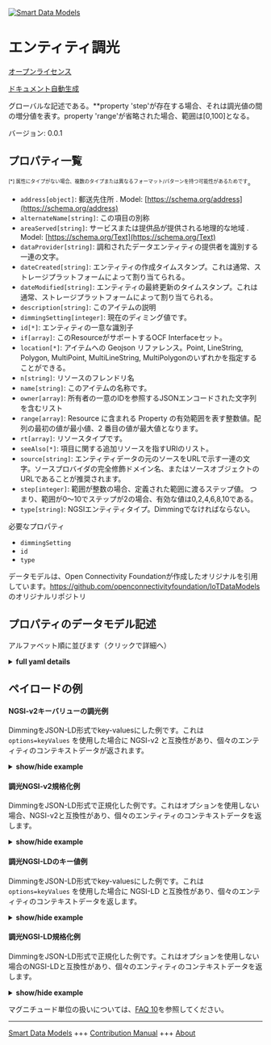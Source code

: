 <!-- 10-Header -->  
[![Smart Data Models](https://smartdatamodels.org/wp-content/uploads/2022/01/SmartDataModels_logo.png "Logo")](https://smartdatamodels.org)  
エンティティ調光  
========<!-- /10-Header -->  
<!-- 15-License -->  
[オープンライセンス](https://github.com/smart-data-models//dataModel.OCF/blob/master/Dimming/LICENSE.md)  
[ドキュメント自動生成](https://docs.google.com/presentation/d/e/2PACX-1vTs-Ng5dIAwkg91oTTUdt8ua7woBXhPnwavZ0FxgR8BsAI_Ek3C5q97Nd94HS8KhP-r_quD4H0fgyt3/pub?start=false&loop=false&delayms=3000#slide=id.gb715ace035_0_60)  
<!-- /15-License -->  
<!-- 20-Description -->  
グローバルな記述である。**property 'step'が存在する場合、それは調光値の間の増分値を表す。property 'range'が省略された場合、範囲は[0,100]となる。  
バージョン: 0.0.1  
<!-- /20-Description -->  
<!-- 30-PropertiesList -->  

## プロパティ一覧  

<sup><sub>[*] 属性にタイプがない場合、複数のタイプまたは異なるフォーマット/パターンを持つ可能性があるためです</sub></sup>。  
- `address[object]`: 郵送先住所  . Model: [https://schema.org/address](https://schema.org/address)- `alternateName[string]`: この項目の別称  - `areaServed[string]`: サービスまたは提供品が提供される地理的な地域  . Model: [https://schema.org/Text](https://schema.org/Text)- `dataProvider[string]`: 調和されたデータエンティティの提供者を識別する一連の文字。  - `dateCreated[string]`: エンティティの作成タイムスタンプ。これは通常、ストレージプラットフォームによって割り当てられる。  - `dateModified[string]`: エンティティの最終更新のタイムスタンプ。これは通常、ストレージプラットフォームによって割り当てられる。  - `description[string]`: このアイテムの説明  - `dimmingSetting[integer]`: 現在のディミング値です。  - `id[*]`: エンティティの一意な識別子  - `if[array]`: このResourceがサポートするOCF Interfaceセット。  - `location[*]`: アイテムへの Geojson リファレンス。Point, LineString, Polygon, MultiPoint, MultiLineString, MultiPolygonのいずれかを指定することができる。  - `n[string]`: リソースのフレンドリ名  - `name[string]`: このアイテムの名称です。  - `owner[array]`: 所有者の一意のIDを参照するJSONエンコードされた文字列を含むリスト  - `range[array]`: Resource に含まれる Property の有効範囲を表す整数値。配列の最初の値が最小値、2 番目の値が最大値となります。  - `rt[array]`: リソースタイプです。  - `seeAlso[*]`: 項目に関する追加リソースを指すURIのリスト。  - `source[string]`: エンティティデータの元のソースをURLで示す一連の文字。ソースプロバイダの完全修飾ドメイン名、またはソースオブジェクトのURLであることが推奨されます。  - `step[integer]`: 範囲が整数の場合、定義された範囲に渡るステップ値。  つまり、範囲が0〜10でステップが2の場合、有効な値は0,2,4,6,8,10である。  - `type[string]`: NGSIエンティティタイプ。Dimmingでなければならない。  <!-- /30-PropertiesList -->  
<!-- 35-RequiredProperties -->  
必要なプロパティ  
- `dimmingSetting`  - `id`  - `type`  <!-- /35-RequiredProperties -->  
<!-- 40-RequiredProperties -->  
データモデルは、Open Connectivity Foundationが作成したオリジナルを引用しています。https://github.com/openconnectivityfoundation/IoTDataModels のオリジナルリポジトリ  
<!-- /40-RequiredProperties -->  
<!-- 50-DataModelHeader -->  
## プロパティのデータモデル記述  
アルファベット順に並びます（クリックで詳細へ）  
<!-- /50-DataModelHeader -->  
<!-- 60-ModelYaml -->  
<details><summary><strong>full yaml details</strong></summary>    
```yaml  
Dimming:    
  description: 'This Resource describes a dimming function.The Property ''dimmingSetting'' is an integer showing the current dimming level.If Property ''step'' is present then it represents the increment between dimmer values.When the Property ''range'' is omitted, then the range is [0,100].A value of 0 means total dimming; a value of 100 means no dimming.'    
  properties:    
    address:    
      description: 'The mailing address'    
      properties:    
        addressCountry:    
          description: 'Property. The country. For example, Spain. Model:''https://schema.org/addressCountry'''    
          type: string    
        addressLocality:    
          description: 'Property. The locality in which the street address is, and which is in the region. Model:''https://schema.org/addressLocality'''    
          type: string    
        addressRegion:    
          description: 'Property. The region in which the locality is, and which is in the country. Model:''https://schema.org/addressRegion'''    
          type: string    
        postOfficeBoxNumber:    
          description: 'Property. The post office box number for PO box addresses. For example, 03578. Model:''https://schema.org/postOfficeBoxNumber'''    
          type: string    
        postalCode:    
          description: 'Property. The postal code. For example, 24004. Model:''https://schema.org/https://schema.org/postalCode'''    
          type: string    
        streetAddress:    
          description: 'Property. The street address. Model:''https://schema.org/streetAddress'''    
          type: string    
      type: object    
      x-ngsi:    
        model: https://schema.org/address    
        type: Property    
    alternateName:    
      description: 'An alternative name for this item'    
      type: string    
      x-ngsi:    
        type: Property    
    areaServed:    
      description: 'The geographic area where a service or offered item is provided'    
      type: string    
      x-ngsi:    
        model: https://schema.org/Text    
        type: Property    
    dataProvider:    
      description: 'A sequence of characters identifying the provider of the harmonised data entity.'    
      type: string    
      x-ngsi:    
        type: Property    
    dateCreated:    
      description: 'Entity creation timestamp. This will usually be allocated by the storage platform.'    
      format: date-time    
      type: string    
      x-ngsi:    
        type: Property    
    dateModified:    
      description: 'Timestamp of the last modification of the entity. This will usually be allocated by the storage platform.'    
      format: date-time    
      type: string    
      x-ngsi:    
        type: Property    
    description:    
      description: 'A description of this item'    
      type: string    
      x-ngsi:    
        type: Property    
    dimmingSetting:    
      description: 'The current dimming value.'    
      type: integer    
      x-ngsi:    
        type: Property    
    id:    
      anyOf: &dimming_-_properties_-_owner_-_items_-_anyof    
        - description: 'Property. Identifier format of any NGSI entity'    
          maxLength: 256    
          minLength: 1    
          pattern: ^[\w\-\.\{\}\$\+\*\[\]`|~^@!,:\\]+$    
          type: string    
        - description: 'Property. Identifier format of any NGSI entity'    
          format: uri    
          type: string    
      description: 'Unique identifier of the entity'    
      x-ngsi:    
        type: Property    
    if:    
      description: 'The OCF Interface set supported by this Resource.'    
      items:    
        enum:    
          - oic.if.a    
          - oic.if.baseline    
        type: string    
      minItems: 2    
      readOnly: true    
      type: array    
      uniqueItems: true    
      x-ngsi:    
        type: Property    
    location:    
      description: 'Geojson reference to the item. It can be Point, LineString, Polygon, MultiPoint, MultiLineString or MultiPolygon'    
      oneOf:    
        - description: 'Geoproperty. Geojson reference to the item. Point'    
          properties:    
            bbox:    
              items:    
                type: number    
              minItems: 4    
              type: array    
            coordinates:    
              items:    
                type: number    
              minItems: 2    
              type: array    
            type:    
              enum:    
                - Point    
              type: string    
          required:    
            - type    
            - coordinates    
          title: 'GeoJSON Point'    
          type: object    
        - description: 'Geoproperty. Geojson reference to the item. LineString'    
          properties:    
            bbox:    
              items:    
                type: number    
              minItems: 4    
              type: array    
            coordinates:    
              items:    
                items:    
                  type: number    
                minItems: 2    
                type: array    
              minItems: 2    
              type: array    
            type:    
              enum:    
                - LineString    
              type: string    
          required:    
            - type    
            - coordinates    
          title: 'GeoJSON LineString'    
          type: object    
        - description: 'Geoproperty. Geojson reference to the item. Polygon'    
          properties:    
            bbox:    
              items:    
                type: number    
              minItems: 4    
              type: array    
            coordinates:    
              items:    
                items:    
                  items:    
                    type: number    
                  minItems: 2    
                  type: array    
                minItems: 4    
                type: array    
              type: array    
            type:    
              enum:    
                - Polygon    
              type: string    
          required:    
            - type    
            - coordinates    
          title: 'GeoJSON Polygon'    
          type: object    
        - description: 'Geoproperty. Geojson reference to the item. MultiPoint'    
          properties:    
            bbox:    
              items:    
                type: number    
              minItems: 4    
              type: array    
            coordinates:    
              items:    
                items:    
                  type: number    
                minItems: 2    
                type: array    
              type: array    
            type:    
              enum:    
                - MultiPoint    
              type: string    
          required:    
            - type    
            - coordinates    
          title: 'GeoJSON MultiPoint'    
          type: object    
        - description: 'Geoproperty. Geojson reference to the item. MultiLineString'    
          properties:    
            bbox:    
              items:    
                type: number    
              minItems: 4    
              type: array    
            coordinates:    
              items:    
                items:    
                  items:    
                    type: number    
                  minItems: 2    
                  type: array    
                minItems: 2    
                type: array    
              type: array    
            type:    
              enum:    
                - MultiLineString    
              type: string    
          required:    
            - type    
            - coordinates    
          title: 'GeoJSON MultiLineString'    
          type: object    
        - description: 'Geoproperty. Geojson reference to the item. MultiLineString'    
          properties:    
            bbox:    
              items:    
                type: number    
              minItems: 4    
              type: array    
            coordinates:    
              items:    
                items:    
                  items:    
                    items:    
                      type: number    
                    minItems: 2    
                    type: array    
                  minItems: 4    
                  type: array    
                type: array    
              type: array    
            type:    
              enum:    
                - MultiPolygon    
              type: string    
          required:    
            - type    
            - coordinates    
          title: 'GeoJSON MultiPolygon'    
          type: object    
      x-ngsi:    
        type: Geoproperty    
    n:    
      description: 'Friendly name of the Resource'    
      maxLength: 64    
      readOnly: true    
      type: string    
      x-ngsi:    
        type: Property    
    name:    
      description: 'The name of this item.'    
      type: string    
      x-ngsi:    
        type: Property    
    owner:    
      description: 'A List containing a JSON encoded sequence of characters referencing the unique Ids of the owner(s)'    
      items:    
        anyOf: *dimming_-_properties_-_owner_-_items_-_anyof    
        description: 'Property. Unique identifier of the entity'    
      type: array    
      x-ngsi:    
        type: Property    
    range:    
      description: 'The valid range for the Property in the Resource as an integer. The first value in the array is the minimum value, the second value in the array is the maximum value.'    
      items:    
        type: integer    
      maxItems: 2    
      minItems: 2    
      readOnly: true    
      type: array    
      x-ngsi:    
        type: Property    
    rt:    
      description: 'The Resource Type.'    
      items:    
        enum:    
          - oic.r.light.dimming    
        maxLength: 64    
        type: string    
      minItems: 1    
      readOnly: true    
      type: array    
      uniqueItems: true    
      x-ngsi:    
        type: Property    
    seeAlso:    
      description: 'list of uri pointing to additional resources about the item'    
      oneOf:    
        - items:    
            format: uri    
            type: string    
          minItems: 1    
          type: array    
        - format: uri    
          type: string    
      x-ngsi:    
        type: Property    
    source:    
      description: 'A sequence of characters giving the original source of the entity data as a URL. Recommended to be the fully qualified domain name of the source provider, or the URL to the source object.'    
      type: string    
      x-ngsi:    
        type: Property    
    step:    
      description: 'Step value across the defined range when the range is an integer.  This is the increment for valid values across the range; so if range is 0..10 and step is 2 then valid values are 0,2,4,6,8,10.'    
      readOnly: true    
      type: integer    
      x-ngsi:    
        type: Property    
    type:    
      description: 'NGSI entity type. It has to be Dimming'    
      enum:    
        - Dimming    
      type: string    
      x-ngsi:    
        type: Property    
  required:    
    - dimmingSetting    
    - id    
    - type    
  type: object    
  x-derived-from: https://raw.githubusercontent.com/openconnectivityfoundation/IoTDataModels/master/DimmingResURI.swagger.json    
  x-disclaimer: 'Redistribution and use in source and binary forms, with or without modification, are permitted  provided that the license conditions are met. Copyleft (c) 2021 Contributors to Smart Data Models Program'    
  x-license-url: https://github.com/smart-data-models/dataModel.OCF/blob/master/Dimming/LICENSE.md    
  x-model-schema: https://smart-data-models.github.io/dataModel.OCF/Dimming/schema.json    
  x-model-tags: OCF    
  x-version: 0.0.1    
```  
</details>    
<!-- /60-ModelYaml -->  
<!-- 70-MiddleNotes -->  
<!-- /70-MiddleNotes -->  
<!-- 80-Examples -->  
## ペイロードの例  
#### NGSI-v2キーバリューの調光例  
DimmingをJSON-LD形式でkey-valuesにした例です。これは `options=keyValues` を使用した場合に NGSI-v2 と互換性があり、個々のエンティティのコンテキストデータが返されます。  
<details><summary><strong>show/hide example</strong></summary>    
```json  
{  
  "id": "urn:ngsi-ld:Dimming:id:FQDB:16398581",  
  "dateCreated": "2013-03-14T23:32:57Z",  
  "dateModified": "2000-04-30T06:54:11Z",  
  "source": "Southern act artist figure body. Someone write name performance network talk dog also.",  
  "name": "Focus finish apply many far few. Because different onto material sometimes. Work wife little agree.",  
  "alternateName": "New soldier apply personal. Particularly goal help individual accept seat.",  
  "description": "Well single natural near rather that country. Language social buy manage officer.",  
  "dataProvider": "Break everybody group include. Then name key television. Beyond tend surface eat last herself interesting.",  
  "owner": [  
    "urn:ngsi-ld:Dimming:items:UYRH:03063472",  
    "urn:ngsi-ld:Dimming:items:MLEW:62413875"  
  ],  
  "seeAlso": [  
    "urn:ngsi-ld:Dimming:items:HSCK:11633956",  
    "urn:ngsi-ld:Dimming:items:PAOU:39584686"  
  ],  
  "location": {  
    "type": "Point",  
    "coordinates": [  
      75.8030785,  
      -21.050609  
    ]  
  },  
  "address": {  
    "streetAddress": "Study plant while camera. Support each specific travel.",  
    "addressLocality": "After interview value. Officer accept power language summer. Data site soon act cost enjoy.",  
    "addressRegion": "See shoulder clear agree. Rate stop often teacher big economy.",  
    "addressCountry": "Place bank money performance. Big director and force Congress. Rich paper like trouble morning read. Daughter onto spring peace end.",  
    "postalCode": "Question animal oil leader air mention. Will lose Mr. Control long increase statement.",  
    "postOfficeBoxNumber": "Article go skin charge. Up would few region turn scientist respond."  
  },  
  "areaServed": "Best whether force in military. Season woman major month.",  
  "rt": [  
    "oic.r.light.dimming",  
    "oic.r.light.dimming"  
  ],  
  "dimmingSetting": {  
    "type": "Property",  
    "value": 864  
  },  
  "n": "American whole magazine truth stop whose. On traditional measure example sense peace. Would mouth relate own chair.",  
  "range": [  
    864,  
    864  
  ],  
  "step": {  
    "type": "Property",  
    "value": 864  
  },  
  "if": [  
    "oic.if.a",  
    "oic.if.baseline"  
  ],  
  "type": "Dimming"  
}  
```  
</details>  
#### 調光NGSI-v2規格化例  
DimmingをJSON-LD形式で正規化した例です。これはオプションを使用しない場合、NGSI-v2と互換性があり、個々のエンティティのコンテキストデータを返します。  
<details><summary><strong>show/hide example</strong></summary>    
```json  
{  
  "id": {  
    "type": "string",  
    "value": "urn:ngsi-ld:Dimming:id:FQDB:16398581"  
  },  
  "dateCreated": {  
    "format": "date-time",  
    "type": "string",  
    "value": "2013-03-14T23:32:57Z"  
  },  
  "dateModified": {  
    "format": "date-time",  
    "type": "string",  
    "value": "2000-04-30T06:54:11Z"  
  },  
  "source": {  
    "type": "string",  
    "value": "Southern act artist figure body. Someone write name performance network talk dog also."  
  },  
  "name": {  
    "type": "string",  
    "value": "Focus finish apply many far few. Because different onto material sometimes. Work wife little agree."  
  },  
  "alternateName": {  
    "type": "string",  
    "value": "New soldier apply personal. Particularly goal help individual accept seat."  
  },  
  "description": {  
    "type": "string",  
    "value": "Well single natural near rather that country. Language social buy manage officer."  
  },  
  "dataProvider": {  
    "type": "string",  
    "value": "Break everybody group include. Then name key television. Beyond tend surface eat last herself interesting."  
  },  
  "owner": {  
    "type": "array",  
    "value": [  
      "urn:ngsi-ld:Dimming:items:UYRH:03063472",  
      "urn:ngsi-ld:Dimming:items:MLEW:62413875"  
    ]  
  },  
  "seeAlso": {  
    "type": "array",  
    "value": [  
      "urn:ngsi-ld:Dimming:items:HSCK:11633956",  
      "urn:ngsi-ld:Dimming:items:PAOU:39584686"  
    ]  
  },  
  "location": {  
    "type": "object",  
    "value": {  
      "type": "Point",  
      "coordinates": [  
        75.8030785,  
        -21.050609  
      ]  
    }  
  },  
  "address": {  
    "type": "object",  
    "value": {  
      "streetAddress": "Study plant while camera. Support each specific travel.",  
      "addressLocality": "After interview value. Officer accept power language summer. Data site soon act cost enjoy.",  
      "addressRegion": "See shoulder clear agree. Rate stop often teacher big economy.",  
      "addressCountry": "Place bank money performance. Big director and force Congress. Rich paper like trouble morning read. Daughter onto spring peace end.",  
      "postalCode": "Question animal oil leader air mention. Will lose Mr. Control long increase statement.",  
      "postOfficeBoxNumber": "Article go skin charge. Up would few region turn scientist respond."  
    }  
  },  
  "areaServed": {  
    "type": "string",  
    "value": "Best whether force in military. Season woman major month."  
  },  
  "rt": {  
    "type": "array",  
    "value": [  
      "oic.r.light.dimming",  
      "oic.r.light.dimming"  
    ]  
  },  
  "dimmingSetting": {  
    "type": "object",  
    "value": {  
      "type": "Property",  
      "value": 864  
    }  
  },  
  "n": {  
    "type": "string",  
    "value": "American whole magazine truth stop whose. On traditional measure example sense peace. Would mouth relate own chair."  
  },  
  "range": {  
    "type": "array",  
    "value": [  
      864,  
      864  
    ]  
  },  
  "step": {  
    "type": "object",  
    "value": {  
      "type": "Property",  
      "value": 864  
    }  
  },  
  "if": {  
    "type": "array",  
    "value": [  
      "oic.if.a",  
      "oic.if.baseline"  
    ]  
  },  
  "type": {  
    "type": "string",  
    "value": "Dimming"  
  }  
}  
```  
</details>  
#### 調光NGSI-LDのキー値例  
DimmingをJSON-LD形式でkey-valuesにした例です。これは `options=keyValues` を使用した場合に NGSI-LD と互換性があり、個々のエンティティのコンテキストデータを返します。  
<details><summary><strong>show/hide example</strong></summary>    
```json  
{  
    "id": "urn:ngsi-ld:Dimming:id:FQDB:16398581",  
    "dateCreated": "2013-03-14T23:32:57Z",  
    "dateModified": "2000-04-30T06:54:11Z",  
    "source": "Southern act artist figure body. Someone write name performance network talk dog also.",  
    "name": "Focus finish apply many far few. Because different onto material sometimes. Work wife little agree.",  
    "alternateName": "New soldier apply personal. Particularly goal help individual accept seat.",  
    "description": "Well single natural near rather that country. Language social buy manage officer.",  
    "dataProvider": "Break everybody group include. Then name key television. Beyond tend surface eat last herself interesting.",  
    "owner": [  
        "urn:ngsi-ld:Dimming:items:UYRH:03063472",  
        "urn:ngsi-ld:Dimming:items:MLEW:62413875"  
    ],  
    "seeAlso": [  
        "urn:ngsi-ld:Dimming:items:HSCK:11633956",  
        "urn:ngsi-ld:Dimming:items:PAOU:39584686"  
    ],  
    "location": {  
        "type": "Point",  
        "coordinates": [  
            75.8030785,  
            -21.050609  
        ]  
    },  
    "address": {  
        "streetAddress": "Study plant while camera. Support each specific travel.",  
        "addressLocality": "After interview value. Officer accept power language summer. Data site soon act cost enjoy.",  
        "addressRegion": "See shoulder clear agree. Rate stop often teacher big economy.",  
        "addressCountry": "Place bank money performance. Big director and force Congress. Rich paper like trouble morning read. Daughter onto spring peace end.",  
        "postalCode": "Question animal oil leader air mention. Will lose Mr. Control long increase statement.",  
        "postOfficeBoxNumber": "Article go skin charge. Up would few region turn scientist respond."  
    },  
    "areaServed": "Best whether force in military. Season woman major month.",  
    "rt": [  
        "oic.r.light.dimming",  
        "oic.r.light.dimming"  
    ],  
    "dimmingSetting": {  
        "type": "Property",  
        "value": 864  
    },  
    "n": "American whole magazine truth stop whose. On traditional measure example sense peace. Would mouth relate own chair.",  
    "range": [  
        864,  
        864  
    ],  
    "step": {  
        "type": "Property",  
        "value": 864  
    },  
    "if": [  
        "oic.if.a",  
        "oic.if.baseline"  
    ],  
    "type": "Dimming",  
    "@context": [  
        "https://smartdatamodels.org/context.jsonld",  
        "https://raw.githubusercontent.com/smart-data-models/dataModel.OCF/master/context.jsonld"  
    ]  
}  
```  
</details>  
#### 調光NGSI-LD規格化例  
DimmingをJSON-LD形式で正規化した例です。これはオプションを使用しない場合のNGSI-LDと互換性があり、個々のエンティティのコンテキストデータを返します。  
<details><summary><strong>show/hide example</strong></summary>    
```json  
{  
    "id": "urn:ngsi-ld:Dimming:id:GJEI:27775424",  
    "dateCreated": {  
        "type": "Property",  
        "value": {  
            "@type": "DateTime",  
            "@value": "1997-03-04T04:45:11Z"  
        }  
    },  
    "dateModified": {  
        "type": "Property",  
        "value": {  
            "@type": "DateTime",  
            "@value": "1978-08-08T07:33:27Z"  
        }  
    },  
    "source": {  
        "type": "Property",  
        "value": "Morning member nation return section hand player. Social right him television and world. From unit best send cut current."  
    },  
    "name": {  
        "type": "Property",  
        "value": "Fly institution owner every. Street research hair smile where parent media."  
    },  
    "alternateName": {  
        "type": "Property",  
        "value": "Most unit not day head."  
    },  
    "description": {  
        "type": "Property",  
        "value": "Old million order even peace wait so. Reveal than part least fire race character."  
    },  
    "dataProvider": {  
        "type": "Property",  
        "value": "Inside decade recognize choice. Green clear seem environment shake. Choice few responsibility action citizen."  
    },  
    "owner": {  
        "type": "Property",  
        "value": [  
            "urn:ngsi-ld:Dimming:items:VZPC:69696442",  
            "urn:ngsi-ld:Dimming:items:KAOV:68332845"  
        ]  
    },  
    "seeAlso": {  
        "type": "Property",  
        "value": [  
            "urn:ngsi-ld:Dimming:items:WRHS:76719441"  
        ]  
    },  
    "location": {  
        "type": "Property",  
        "value": {  
            "type": "Point",  
            "coordinates": [  
                45.639393,  
                -103.289701  
            ]  
        }  
    },  
    "address": {  
        "type": "Property",  
        "value": {  
            "streetAddress": "Within fight civil join American leader perform. Far writer rich raise north.",  
            "addressLocality": "Similar treatment necessary back. Prevent above on. In trade perhaps time almost myself world. Newspaper safe must.",  
            "addressRegion": "Economy opportunity although hour become recognize. Media list crime fine quite spend serve.",  
            "addressCountry": "Able front including. Evidence maintain identify front travel attack.",  
            "postalCode": "Yeah far reach indicate goal security ten prevent. Positive foot successful system list respond what.",  
            "postOfficeBoxNumber": "Carry trip on born. Movie right happen them speech see almost."  
        }  
    },  
    "areaServed": {  
        "type": "Property",  
        "value": "Relate class another production check buy sister life. Blood including life senior until represent. Series ability fund ask interview."  
    },  
    "rt": {  
        "type": "Property",  
        "value": [  
            "oic.r.light.dimming"  
        ]  
    },  
    "dimmingSetting": {  
        "type": "Property",  
        "value": 80  
    },  
    "n": {  
        "type": "Property",  
        "value": "Pressure imagine forget hand model summer. Gas use record water."  
    },  
    "range": {  
        "type": "Property",  
        "value": [  
            740,  
            905  
        ]  
    },  
    "step": {  
        "type": "Property",  
        "value": 916  
    },  
    "if": {  
        "type": "Property",  
        "value": [  
            "oic.if.baseline",  
            "oic.if.a"  
        ]  
    },  
    "type": "Dimming",  
    "@context": [  
        "https://smartdatamodels.org/context.jsonld",  
        "https://raw.githubusercontent.com/smart-data-models/dataModel.OCF/master/context.jsonld"  
    ]  
}  
```  
</details><!-- /80-Examples -->  
<!-- 90-FooterNotes -->  
<!-- /90-FooterNotes -->  
<!-- 95-Units -->  
マグニチュード単位の扱いについては、[FAQ 10](https://smartdatamodels.org/index.php/faqs/)を参照してください。  
<!-- /95-Units -->  
<!-- 97-LastFooter -->  
---  
[Smart Data Models](https://smartdatamodels.org) +++ [Contribution Manual](https://bit.ly/contribution_manual) +++ [About](https://bit.ly/Introduction_SDM)<!-- /97-LastFooter -->  
